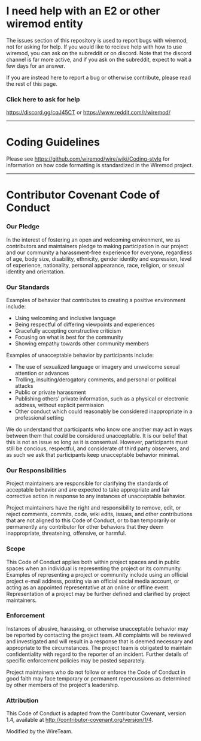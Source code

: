# I need help with an E2 or other wiremod entity

The issues section of this repository is used to report bugs with wiremod, not for asking for help. If you would like to recieve help with how to use wiremod, you can ask on the subreddit or on discord. Note that the discord channel is far more active, and if you ask on the subreddit, expect to wait a few days for an answer.

If you are instead here to report a bug or otherwise contribute, please read the rest of this page.

### Click here to ask for help
https://discord.gg/cqJ45CT or https://www.reddit.com/r/wiremod/

---

# Coding Guidelines

Please see https://github.com/wiremod/wire/wiki/Coding-style for information on how code formatting is standardized in the Wiremod project.

---

# Contributor Covenant Code of Conduct

### Our Pledge

In the interest of fostering an open and welcoming environment, we as contributors and maintainers pledge to making participation in our project and our community a harassment-free experience for everyone, regardless of age, body size, disability, ethnicity, gender identity and expression, level of experience, nationality, personal appearance, race, religion, or sexual identity and orientation.

### Our Standards

Examples of behavior that contributes to creating a positive environment include:

- Using welcoming and inclusive language
- Being respectful of differing viewpoints and experiences
- Gracefully accepting constructive criticism
- Focusing on what is best for the community
- Showing empathy towards other community members

Examples of unacceptable behavior by participants include:

- The use of sexualized language or imagery and unwelcome sexual attention or advances
- Trolling, insulting/derogatory comments, and personal or political attacks
- Public or private harassment
- Publishing others' private information, such as a physical or electronic address, without explicit permission
- Other conduct which could reasonably be considered inappropriate in a professional setting

We do understand that participants who know one another may act in ways between them that could be considered unacceptable. It is our belief that this is not an issue so long as it is consentual. However, participants must still be concious, respectful, and considerate of third party observers, and as such we ask that participants keep unacceptable behavior minimal.

### Our Responsibilities

Project maintainers are responsible for clarifying the standards of acceptable behavior and are expected to take appropriate and fair corrective action in response to any instances of unacceptable behavior.

Project maintainers have the right and responsibility to remove, edit, or reject comments, commits, code, wiki edits, issues, and other contributions that are not aligned to this Code of Conduct, or to ban temporarily or permanently any contributor for other behaviors that they deem inappropriate, threatening, offensive, or harmful.

### Scope

This Code of Conduct applies both within project spaces and in public spaces when an individual is representing the project or its community. Examples of representing a project or community include using an official project e-mail address, posting via an official social media account, or acting as an appointed representative at an online or offline event. Representation of a project may be further defined and clarified by project maintainers.

### Enforcement

Instances of abusive, harassing, or otherwise unacceptable behavior may be reported by contacting the project team. All complaints will be reviewed and investigated and will result in a response that is deemed necessary and appropriate to the circumstances. The project team is obligated to maintain confidentiality with regard to the reporter of an incident. Further details of specific enforcement policies may be posted separately.

Project maintainers who do not follow or enforce the Code of Conduct in good faith may face temporary or permanent repercussions as determined by other members of the project's leadership.

### Attribution

This Code of Conduct is adapted from the Contributor Covenant, version 1.4, available at http://contributor-covenant.org/version/1/4.

Modified by the WireTeam.
